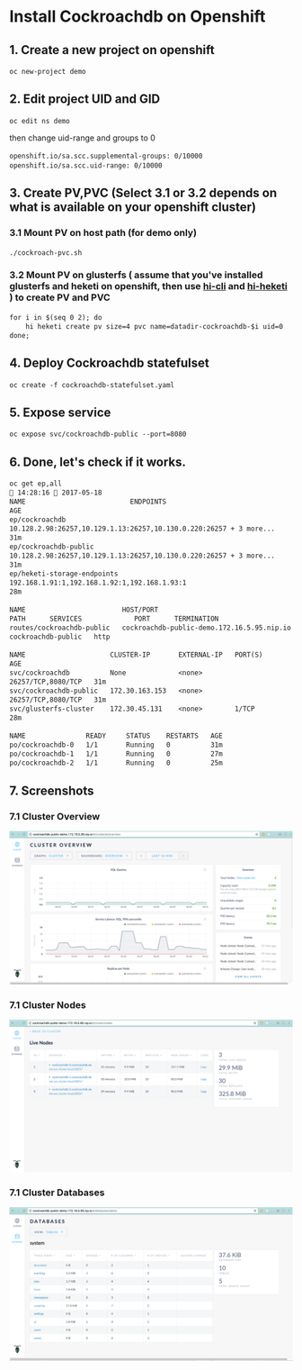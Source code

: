 # Install Cockroachdb on Openshift

## 1. Create a new project on openshift

```
oc new-project demo
```

## 2. Edit project UID and GID

```
oc edit ns demo
```

then change uid-range and groups to 0

``
    openshift.io/sa.scc.supplemental-groups: 0/10000
    openshift.io/sa.scc.uid-range: 0/10000
``

## 3. Create PV,PVC (Select 3.1 or 3.2 depends on what is available on your openshift cluster)
### 3.1 Mount PV on host path (for demo only)

```
./cockroach-pvc.sh
```
### 3.2 Mount PV on glusterfs ( assume that you've installed glusterfs and heketi on openshift, then use [hi-cli](https://github.com/hi-cli/hi-cli) and [hi-heketi](https://github.com/hi-cli/hi-heketi) ) to create PV and PVC

```
for i in $(seq 0 2); do
    hi heketi create pv size=4 pvc name=datadir-cockroachdb-$i uid=0
done;
```

## 4. Deploy Cockroachdb statefulset

```
oc create -f cockroachdb-statefulset.yaml
```

## 5. Expose service

```
oc expose svc/cockroachdb-public --port=8080
```

## 6. Done, let's check if it works.

```
oc get ep,all                                                                                                                                14:28:16  2017-05-18
NAME                          ENDPOINTS                                                            AGE
ep/cockroachdb                10.128.2.98:26257,10.129.1.13:26257,10.130.0.220:26257 + 3 more...   31m
ep/cockroachdb-public         10.128.2.98:26257,10.129.1.13:26257,10.130.0.220:26257 + 3 more...   31m
ep/heketi-storage-endpoints   192.168.1.91:1,192.168.1.92:1,192.168.1.93:1                         28m

NAME                        HOST/PORT                                    PATH      SERVICES             PORT      TERMINATION
routes/cockroachdb-public   cockroachdb-public-demo.172.16.5.95.nip.io             cockroachdb-public   http

NAME                     CLUSTER-IP       EXTERNAL-IP   PORT(S)              AGE
svc/cockroachdb          None             <none>        26257/TCP,8080/TCP   31m
svc/cockroachdb-public   172.30.163.153   <none>        26257/TCP,8080/TCP   31m
svc/glusterfs-cluster    172.30.45.131    <none>        1/TCP                28m

NAME               READY     STATUS    RESTARTS   AGE
po/cockroachdb-0   1/1       Running   0          31m
po/cockroachdb-1   1/1       Running   0          27m
po/cockroachdb-2   1/1       Running   0          25m
```
## 7. Screenshots

### 7.1 Cluster Overview

![](/assets/cockroachdb-cluster-overview.png)

### 7.1 Cluster Nodes

![](/assets/cockroachdb-cluster-nodes.png)

### 7.1 Cluster Databases

![](/assets/cockroachdb-cluster-databases.png)